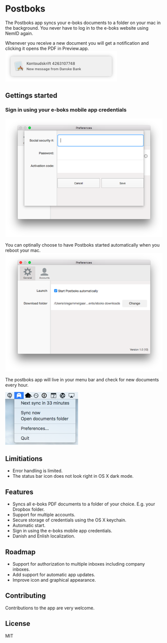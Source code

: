 # Postboks
The Postboks app syncs your e-boks documents to a folder on your mac in the background. You never have to log in to the e-boks website using NemID again.


Whenever you receive a new document you will get a notification and clicking it opens the PDF in Preview.app.
<img src="screenshots/new_document_notification.png" />


## Gettings started

### Sign in using your e-boks mobile app credentials
<img src="screenshots/sign_in.png" />


You can optinally choose to have Postboks started automatically when you reboot your mac.
<img src="screenshots/settings_general.png" />

The postboks app will live in your menu bar and check for new documents every hour.

<img src="screenshots/menu_bar.png" />


## Limitiations

- Error handling is limited.
- The status bar icon does not look right in OS X dark mode.

## Features

- Syncs all e-boks PDF documents to a folder of your choice. E.g. your Dropbox folder.
- Support for multiple accounts.
- Secure storage of credentials using the OS X keychain.
- Automatic start.
- Sign in using the e-boks mobile app credentials.
- Danish and Enlish localization.

## Roadmap
- Support for authorization to multiple inboxes including company inboxes.
- Add support for automatic app updates.
- Improve icon and graphical appearance.

## Contributing

Contributions to the app are very welcome.

## License
MIT